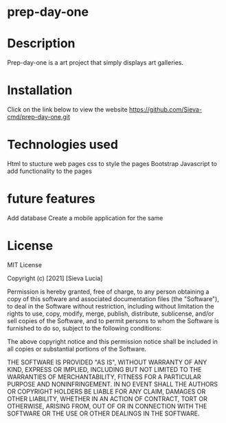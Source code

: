 # prep-day-one

# Description
Prep-day-one is a art project that simply displays art galleries.

# Installation
Click on the link below to view the website https://github.com/Sieva-cmd/prep-day-one.git

# Technologies used
Html to stucture web pages
css to style the pages
Bootstrap 
Javascript to add functionality to the pages

# future features
Add database
Create a mobile application for the same

# License
MIT License

Copyright (c) [2021] [Sieva Lucia]

Permission is hereby granted, free of charge, to any person obtaining a copy
of this software and associated documentation files (the "Software"), to deal
in the Software without restriction, including without limitation the rights
to use, copy, modify, merge, publish, distribute, sublicense, and/or sell
copies of the Software, and to permit persons to whom the Software is
furnished to do so, subject to the following conditions:

The above copyright notice and this permission notice shall be included in all
copies or substantial portions of the Software.

THE SOFTWARE IS PROVIDED "AS IS", WITHOUT WARRANTY OF ANY KIND, EXPRESS OR
IMPLIED, INCLUDING BUT NOT LIMITED TO THE WARRANTIES OF MERCHANTABILITY,
FITNESS FOR A PARTICULAR PURPOSE AND NONINFRINGEMENT. IN NO EVENT SHALL THE
AUTHORS OR COPYRIGHT HOLDERS BE LIABLE FOR ANY CLAIM, DAMAGES OR OTHER
LIABILITY, WHETHER IN AN ACTION OF CONTRACT, TORT OR OTHERWISE, ARISING FROM,
OUT OF OR IN CONNECTION WITH THE SOFTWARE OR THE USE OR OTHER DEALINGS IN THE
SOFTWARE.

